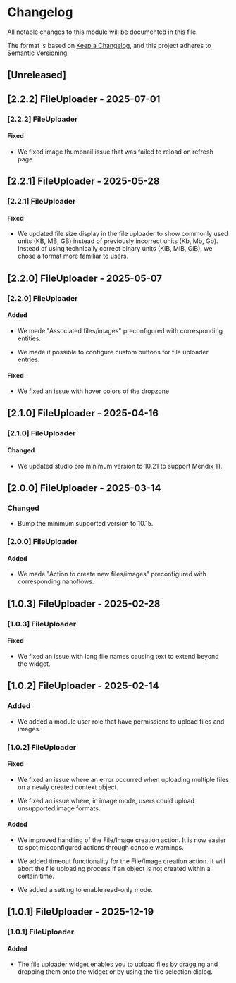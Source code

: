 # Changelog

All notable changes to this module will be documented in this file.

The format is based on [Keep a Changelog](https://keepachangelog.com/en/1.0.0/), and this project adheres to [Semantic Versioning](https://semver.org/spec/v2.0.0.html).

## [Unreleased]

## [2.2.2] FileUploader - 2025-07-01

### [2.2.2] FileUploader

#### Fixed

- We fixed image thumbnail issue that was failed to reload on refresh page.

## [2.2.1] FileUploader - 2025-05-28

### [2.2.1] FileUploader

#### Fixed

- We updated file size display in the file uploader to show commonly used units (KB, MB, GB) instead of previously incorrect units (Kb, Mb, Gb). Instead of using technically correct binary units (KiB, MiB, GiB), we chose a format more familiar to users.

## [2.2.0] FileUploader - 2025-05-07

### [2.2.0] FileUploader

#### Added

- We made "Associated files/images" preconfigured with corresponding entities.

- We made it possible to configure custom buttons for file uploader entries.

#### Fixed

- We fixed an issue with hover colors of the dropzone

## [2.1.0] FileUploader - 2025-04-16

### [2.1.0] FileUploader

#### Changed

- We updated studio pro minimum version to 10.21 to support Mendix 11.

## [2.0.0] FileUploader - 2025-03-14

### Changed

- Bump the minimum supported version to 10.15.

### [2.0.0] FileUploader

#### Added

- We made "Action to create new files/images" preconfigured with corresponding nanoflows.

## [1.0.3] FileUploader - 2025-02-28

### [1.0.3] FileUploader

#### Fixed

- We fixed an issue with long file names causing text to extend beyond the widget.

## [1.0.2] FileUploader - 2025-02-14

### Added

- We added a module user role that have permissions to upload files and images.

### [1.0.2] FileUploader

#### Fixed

- We fixed an issue where an error occurred when uploading multiple files on a newly created context object.

- We fixed an issue where, in image mode, users could upload unsupported image formats.

#### Added

- We improved handling of the File/Image creation action. It is now easier to spot misconfigured actions through console warnings.

- We added timeout functionality for the File/Image creation action. It will abort the file uploading process if an object is not created within a certain time.

- We added a setting to enable read-only mode.

## [1.0.1] FileUploader - 2025-12-19

### [1.0.1] FileUploader

#### Added

- The file uploader widget enables you to upload files by dragging and dropping them onto the widget or by using the file selection dialog.
